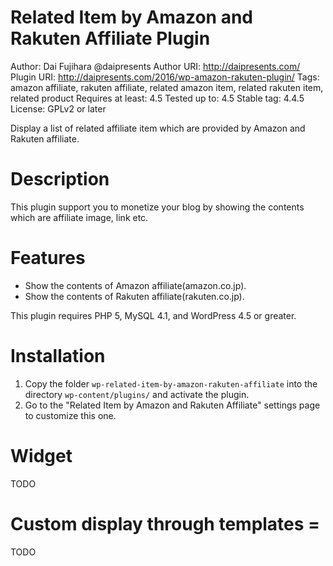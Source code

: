 # Related Item by Amazon and Rakuten Affiliate Plugin
Author: Dai Fujihara @daipresents
Author URI: http://daipresents.com/
Plugin URI: http://daipresents.com/2016/wp-amazon-rakuten-plugin/
Tags: amazon affiliate, rakuten affiliate, related amazon item, related rakuten item, related product
Requires at least: 4.5
Tested up to: 4.5
Stable tag: 4.4.5
License: GPLv2 or later

Display a list of related affiliate item which are provided by Amazon and Rakuten affiliate.

# Description

This plugin support you to monetize your blog by showing the contents which are affiliate image, link etc.


# Features

* Show the contents of Amazon affiliate(amazon.co.jp).
* Show the contents of Rakuten affiliate(rakuten.co.jp).

This plugin requires PHP 5, MySQL 4.1, and WordPress 4.5 or greater.

# Installation

1. Copy the folder `wp-related-item-by-amazon-rakuten-affiliate` into the directory `wp-content/plugins/` and activate the plugin.
2. Go to the "Related Item by Amazon and Rakuten Affiliate" settings page to customize this one.

# Widget

TODO

# Custom display through templates =

TODO
